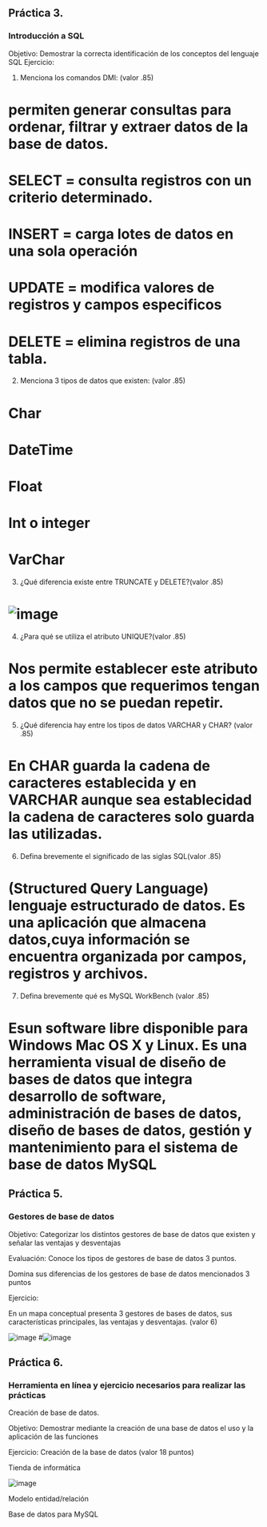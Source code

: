 ## Práctica 3.
### Introducción a SQL
Objetivo: Demostrar la correcta identificación de los conceptos del lenguaje SQL
Ejercicio:

1. Menciona los comandos DMl: (valor .85)
# permiten generar consultas para ordenar, filtrar y extraer datos de la base de datos.
# SELECT = consulta registros con un criterio determinado.
# INSERT = carga lotes de datos en una sola operación
# UPDATE = modifica valores de registros y campos especificos
# DELETE = elimina registros de una tabla.

2. Menciona 3 tipos de datos que existen: (valor .85)
# Char
# DateTime
# Float
# Int o integer 
# VarChar

3. ¿Qué diferencia existe entre TRUNCATE y DELETE?(valor .85)
# ![image](https://user-images.githubusercontent.com/104279876/171982687-c6a62363-191f-42e0-9d88-0bf4974b8810.png)


4. ¿Para qué se utiliza el atributo UNIQUE?(valor .85)
# Nos permite establecer este atributo a los campos que requerimos tengan datos que no se puedan repetir.

5. ¿Qué diferencia hay entre los tipos de datos VARCHAR y CHAR? (valor .85)
# En CHAR guarda la cadena de caracteres establecida y en VARCHAR aunque sea establecidad la  cadena de caracteres solo guarda las utilizadas.

6. Defina brevemente el significado de las siglas SQL(valor .85)
# (Structured Query Language)  lenguaje estructurado de datos. Es una aplicación que almacena datos,cuya información se encuentra organizada por campos, registros y archivos. 

7. Defina brevemente qué es MySQL WorkBench (valor .85)
# Esun software libre disponible para Windows Mac OS X y Linux. Es una herramienta visual de diseño de bases de datos que integra desarrollo de software, administración de bases de datos, diseño de bases de datos, gestión y mantenimiento para el sistema de base de datos MySQL

## Práctica 5.
### Gestores de base de datos

Objetivo: Categorizar los distintos gestores de base de datos que existen y señalar las
ventajas y desventajas

Evaluación: Conoce los tipos de gestores de base de datos 3 puntos.

Domina sus diferencias de los gestores de base de datos mencionados 3 puntos

Ejercicio:

En un mapa conceptual presenta 3 gestores de bases de datos, sus características
principales, las ventajas y desventajas. (valor 6)

![image](https://user-images.githubusercontent.com/91554777/170415427-e2b7321b-a97f-43b0-ac24-6e506c307e6b.png)
#![image](https://user-images.githubusercontent.com/104279876/172774008-449bce0b-92ac-4a26-8e77-bcda01d05960.png)


## Práctica 6.
### Herramienta en línea y ejercicio necesarios para realizar las prácticas

Creación de base de datos.

Objetivo: Demostrar mediante la creación de una base de datos el uso y la aplicación de
las funciones

Ejercicio: Creación de la base de datos (valor 18 puntos)

Tienda de informática

![image](https://user-images.githubusercontent.com/91554777/170415101-717bca19-3644-46a9-8a57-8d5940c5d283.png)




Modelo entidad/relación




Base de datos para MySQL
